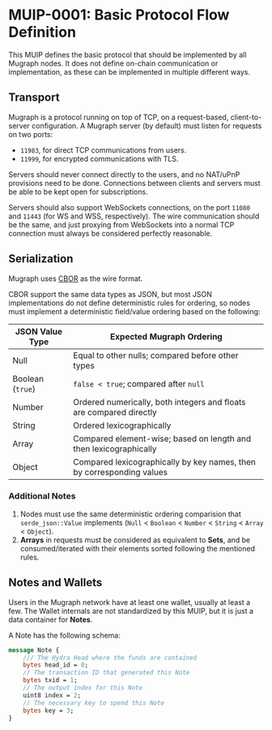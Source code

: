 # MUIP-0001: Basic Protocol Flow Definition

This MUIP defines the basic protocol that should be implemented by all Mugraph nodes. It does not define on-chain communication or implementation, as these can be implemented in multiple different ways.

## Transport

Mugraph is a protocol running on top of TCP, on a request-based, client-to-server configuration. A Mugraph server (by default) must listen for requests on two ports:

- `11983`, for direct TCP communications from users.
- `11999`, for encrypted communications with TLS.

Servers should never connect directly to the users, and no NAT/uPnP provisions need to be done. Connections between clients and servers must be able to be kept open for subscriptions.

Servers should also support WebSockets connections, on the port `11080` and `11443` (for WS and WSS, respectively). The wire communication should be the same, and just proxying from WebSockets into a normal TCP connection must always be considered perfectly reasonable.

## Serialization

Mugraph uses [CBOR](https://cbor.io/) as the wire format.

CBOR support the same data types as JSON, but most JSON implementations do not define deterministic rules for ordering, so nodes must implement a deterministic field/value ordering based on the following:

| JSON Value Type | Expected Mugraph Ordering |
|-------------------|------------------------------------|
| Null | Equal to other nulls; compared before other types |
| Boolean (`true`) | `false < true`; compared after `null` |
| Number | Ordered numerically, both integers and floats are compared directly |
| String | Ordered lexicographically |
| Array | Compared element-wise; based on length and then lexicographically |
| Object | Compared lexicographically by key names, then by corresponding values |

### Additional Notes

1. Nodes must use the same deterministic ordering comparision that `serde_json::Value` implements (`Null` < `Boolean` < `Number` < `String` < `Array` < `Object`).
2. **Arrays** in requests must be considered as equivalent to **Sets**, and be consumed/iterated with their elements sorted following the mentioned rules.

## Notes and Wallets

Users in the Mugraph network have at least one wallet, usually at least a few. The Wallet internals are not standardized by this MUIP, but it is just a data container for **Notes**.

A Note has the following schema:

```proto
message Note {
    /// The Hydra Head where the funds are contained
    bytes head_id = 0;
    // The transaction ID that generated this Note
    bytes txid = 1;
    // The output index for this Note 
    uint8 index = 2;
    // The necessary key to spend this Note
    bytes key = 3;
}
```
